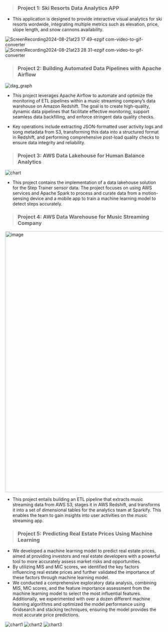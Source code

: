 > ### Project 1: Ski Resorts Data Analytics APP

* This application is designed to provide interactive visual analytics for ski resorts wordwide, integrating multiple metrics such as elevation, price, slope length, and snow cannons availability.

 ![ScreenRecording2024-08-21at23 17 49-ezgif com-video-to-gif-converter](https://github.com/user-attachments/assets/16d95ede-6f70-4b1c-ac0a-078c6d437ca8)
 ![ScreenRecording2024-08-21at23 28 31-ezgif com-video-to-gif-converter](https://github.com/user-attachments/assets/aa1572ee-6dfe-493d-a5fc-db923a0e8b3b)

> ### Project 2: Building Automated Data Pipelines with Apache Airflow

![dag_graph](https://github.com/user-attachments/assets/9e1eb3a5-6d35-4161-9707-25f7832d3914)

* This project leverages Apache Airflow to automate and optimize the monitoring of ETL pipelines within a music streaming company’s data warehouse on Amazon Redshift. The goal is to create high-quality, dynamic data pipelines that facilitate effective monitoring, support seamless data backfilling, and enforce stringent data quality checks.

* Key operations include extracting JSON-formatted user activity logs and song metadata from S3, transforming this data into a structured format in Redshift, and performing comprehensive post-load quality checks to ensure data integrity and reliability.

> ### Project 3: AWS Data Lakehouse for Human Balance Analytics

![chart](https://github.com/user-attachments/assets/ba049a68-7d06-4042-b61e-9a9a155a938d)

* This project contains the implementation of a data lakehouse solution for the Step Trainer sensor data. The project focuses on using AWS services and Apache Spark to process and curate data from a motion-sensing device and a mobile app to train a machine learning model to detect steps accurately.

> ### Project 4: AWS Data Warehouse for Music Streaming Company

<img width="831" alt="image" src="https://github.com/user-attachments/assets/e17fc8cd-43fe-401f-a5a1-9e64397a3eff">

* This project entails building an ETL pipeline that extracts music streaming data from AWS S3, stages it in AWS Redshift, and transforms it into a set of dimensional tables for the analytics team at Sparkify. This enables the team to gain insights into user activities on the music streaming app.

> ### Project 5: Predicting Real Estate Prices Using Machine Learning

* We developed a machine learning model to predict real estate prices, aimed at providing investors and real estate developers with a powerful tool to more accurately assess market risks and opportunities.
* By utilizing MIS and MIC scores, we identified the key factors influencing real estate prices and further validated the importance of these factors through machine learning model.
* We conducted a comprehensive exploratory data analysis, combining MIS, MIC scores, and the feature importance assessment from the machine learning model to select the most influential features. Additionally, we experimented with over a dozen different machine learning algorithms and optimized the model performance using Gridsearch and stacking techniques, ensuring the model provides the most accurate price predictions.

![chart1](https://github.com/user-attachments/assets/8eb53109-3598-497c-afe4-b5e8d82edc31)
![chart2](https://github.com/user-attachments/assets/b433e04d-b8c7-42f7-a1f0-036b6ceafaf1)
![chart3](https://github.com/user-attachments/assets/edef4661-1217-405b-bb29-3623a9b5cde8)

